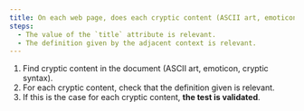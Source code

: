 ```yaml
---
title: On each web page, does each cryptic content (ASCII art, emoticon, cryptic syntax) meet one of these conditions?
steps:
  - The value of the `title` attribute is relevant.
  - The definition given by the adjacent context is relevant.
---
```


1. Find cryptic content in the document (ASCII art, emoticon, cryptic syntax).
2. For each cryptic content, check that the definition given is relevant.
3. If this is the case for each cryptic content, **the test is validated**.

